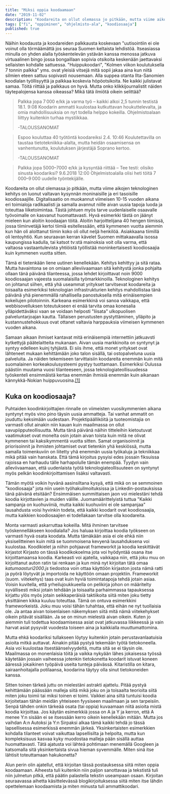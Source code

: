 ```yaml
---
title: "Miksi oppia koodaamaan"
date: "2019-11-02"
description: "Koodareita on ollut olemassa jo pitkään, mutta viime aikojen teknologinen kehitys on luonut valtavan kysynnän moninaisille ja eri tasoisille koodiosaajille. Digitalisaatio on muokannut viimeisen 10-15 vuoden aikana eri toimialoja radikaalisti ja samalla avannut niille aivan uusia tapoja luoda ja toteuttaa liiketoimintaa. Kirjoitin pohdinnan siitä miksi näin on ja ketä työvoimapulasta kärsivälle alalle oikein tarvitaan"
tags: ["fi", "oppiminen", "ohjelmisto-ala", "koodiosaaja"]
published: true
---
```


Näihin koodausta ja koodareiden palkkausta koskevaan "uutisointiin ei ole voinut olla törmäämättä jos seuraa Suomen keltaista lehdistöä. Itseasiassa minulla on yhden alalla työskentelevän ystävän kanssa menossa jatkuva virtuaalinen bingo jossa bongaillaan sopivia otsikoita keskenään jaettavaksi sellaisten kohdalle sattuessa. "Huippukoodari", "Kolmen viikon koulutuksella 7 tonnin palkka" yms. ovat yleisiä vitsejä mitä sopii jakaa aina kun niitä silmien eteen sattuu sopivasti nousemaan. Alla suppea otanta Ilta-Sanomien koodialan työllisyyttä ja palkkaa koskevia höpöotsikoita. Ne kaikki julistavat samaa. Töitä riittää ja palkkaus on hyvä. Mutta onko klikkijournalistit näiden täytepalojensa kanssa oikeassa? Mikä tätä ilmiötä oikein selittää?

>Palkka jopa 7 000 e/kk ja varma työ – kaikki alkoi 2,5 tunnin testistä
>18.1. 9:08 Koodarin ammatti kuulostaa kutkuttavan houkuttelevalta, ja omia mahdollisuuksia on nyt todella helppo kokeilla. Ohjelmistoalaan liittyy kuitenkin turhaa mystiikkaa.
>
>-TALOUSSANOMAT

>Espoo kouluttaa 40 työtöntä koodareiksi
>2.4. 10:46 Koulutettavilla on taustaa tietotekniikka-alalta, mutta heidän osaamisensa on vanhentunutta, koulutuksen järjestäjä Soprano kertoo.
>
>-TALOUSSANOMAT

>Palkka jopa 5000–7000 e/kk ja kysyntää riittää – Tee testi: olisiko sinusta koodariksi?
>9.6.2018 12:00 Ohjelmistoalalla olisi heti töitä 7 000–9 000 uudelle työntekijälle.

Koodareita on ollut olemassa jo pitkään, mutta viime aikojen teknologinen kehitys on luonut valtavan kysynnän moninaisille ja eri tasoisille koodiosaajille. Digitalisaatio on muokannut viimeisen 10-15 vuoden aikana eri toimialoja radikaalisti ja samalla avannut niille aivan uusia tapoja luoda ja toteuttaa liiketoimintaa. Tästä johtuen myös tarve uudenlaiselle osaavalle työvoimalle on kasvanut huomattavasti. Hyvä esimerkki tästä on jäänyt mieleen kun aloitin koodaajan töitä. Aloitin harjoittelijana 40 hengen tiimissä, jossa tiiminvetäjä kertoi tiimiä esitellessään, että kymmenen vuotta aiemmin kun hän oli aloittanut tiimin koko oli ollut neljä henkilöä. Asiakkaana tiimillä oli lentoyhtiö. Kun seuraavan kerran kävelet Suomen mittakaavalla isossa kaupungissa kadulla, tai katsot tv:stä mainoksia voit olla varma, että valtaosa vastaantulevista yhtiöistä työllistää moninkertaisesti koodiosaajia kuin kymmenen vuotta sitten.

Tämä ei tietenkään liene uutinen kenellekään. Kehitys kehittyy ja sitä rataa. Mutta havaintona se on omiaan alleviivaamaan sitä kehitystä jonka pohjalta ollaan tänä päivänä tilanteessa, jossa lehdet kirjoittavat noin 9000 koodiosaajan vajeesta suomalaisilla työmarkkinoilla. Teknologinen kehitys on johtanut siihen, että yhä useammat yritykset tarvitsevat koodareita ja toisaalta esimerkiksi teknologian infrastrukturien kehitys mahdollistaa tänä päivänä yhä pienemmällä rahallisella panostuksella mitä erinäisempien kokeilujen pilotoinnin. Karkeana esimerkkinä voi sanoa vaikkapa, että webbisovelluksen toteutukseen ei enää tarvita omaa konesalia ylläpidettäväksi vaan se voidaan helposti "liisata" ulkopuolisen palveluntarjoajan kautta. Tällaisen perustusten pystyttäminen, ylläpito ja kustannustehokkuus ovat ottanet valtavia harppauksia viimeisen kymmenen vuoden aikana. 

Samaan aikaan ihmiset kantavat mitä erinäisempiä internettiin jatkuavsti kytkettyjä päätelaitteita mukanaan. Aivan uusia markkinoita on syntynyt ja syntyy edelleen kuinj tyhjästä. Ei siis ihme, että monet yritykset ovat lähteneet mukaan kehittämään joko talon sisällä, tai ostopalveluna uusia palveluita. Ja näiden tekemiseen tarvittaisiin koodareita enemmän kuin mitä suomalainen korkeakoulusysteemi pystyy tuottamaan. Esimerkiksi Oulussa päästiin muutama vuosi tilanteeseen, jossa teknologiateollisuudessa työskenteli ensimmäistä kertaa enemmän ihmisiä enemmän kuin aikanaan kännykkä-Nokian huippuvuosina.<a href="https://www.talouselama.fi/uutiset/nokia-katastrofista-uuteen-nousuun-nain-oulusta-kuoriutui-suomen-piilaakso/14894f28-7b50-30b2-9b51-5c944f2a125e" target="_blank" >[1]</a> 

## Kuka on koodiosaaja?

Puhtaiden koodinkirjoittajien rinnalle on viimeisten vuosikymmenien aikana syntynyt myös vino pino täysin uusia ammatteja. Tai vanhat ammatit on jouduttu keksimään uudestaan. Projektipäälliköitä ja tuoteomistajia on varmasti ollut ainakin niin kauan kuin maailmassa on ollut savupiipputeollisuutta. Mutta tänä päivänä näihin titteleihin kietoutuvat vaatimukset ovat monelta osin jotain aivan toista kuin mitä ne olivat kymmenen tai kaksikymmentä vuotta sitten. Samat organisoinnit ja priorisoinnit ja ihmisten johtamiset ovat tietenkin yhä keskiössä, mutta samalla toimenkuviin on liitetty yhä enemmän uusia työkaluja ja tekniikkaa mikä pitää vain hanskata. Että tämä kirjoitus pysyisi edes jossain fiksuissa rajoissa en harhaudu tälle harhapolulle tämän enempää. Tyydyn vain alleviivaamaan, että uudenlaista työtä teknologiateollisuuteen on syntynyt myös pelkän koodinkirjoittamisen lisäksi valtavasti.

Tämän myötä voikin hyvänä aasinsiltana kysyä, että mikä on se semmoinen "koodiosaaja" jota niin usein työhakuilmoituksissa ja Linkedin-postauksissa tänä päivänä etsitään? Ensimmäisen summittaisen jaon voi mielestäni tehdä koodia kirjottavien ja muiden välille. Juomamäärittelyistä tuttua "Kaikki sampanja on kuohuviiniä, mutta kaikki kuohuviini ei ole sampanjaa" lausahdusta voisi hyvinkin todeta, että kaikki koodarit ovat koodiosaajia, mutta kaikkien koodiosaajien ei todellakaan tarvitse olla koodareita. 

Monta varmasti askarruttaa kokeilla. Mitä ihminen tarvitsee työskennelläkseen koodialalla? Jos haluaa kirjoittaa koodia työkseen on varmasti hyvä osata koodata. Mutta tämäkään asia ei ole ehkä niin yksiselitteinen kuin mitä se tuommoisena kevyenä lausahduksena voi kuulostaa. Koodikielet ja niihin pohjaavat frameworkit ja koodia keskittävät kirjastot Kirjasto on tässä koodikokoelma jota voi hyödyntää osana itse kirjoittamaansa koodia. Karkeasti voi ajatella, vaikkapa niin, että joku muu on kirjoittanut auton ratin tai renkaan ja kun minä nyt kirjoitan tätä omaa _katumaasturi2000.js_ tiedostoa voin ottaa käyttöön kirjaston josta nämä ratti ja pyörä löytyvät ja importoida ne käyttöön omaan projektiin. Frameworkit (suom. viitekehys) taas ovat kuin hyviä toimintatapoja tehdä jotain asiaa. Voisin kuvitella, että yrheilujoukkueella on pelikirja johon on määritelty syvällisesti miksi jotain tehdään ja toisaalta parhaimmassa tapauksessa kirjattu ylös myös jotain seikkaperäisiä taktiikoita siitä miten joku tietty yksittäinen kikka kuuluu toteuttaa. Tämä on ontuva esimerkkini frameworkeistä. Joku muu voisi tähän tuhahtaa, että eihän ne nyt tuollaisia ole. Ja antaa aivan toisenlaisen näkemyksen siitä mitä nämä viitekehykset oikein pitävät sisällään. Ja se on minun mielestä aivan oikein. Kuten jo aiemmin tuli todettua koodaamisessa asiat ovat jatkuvassa liikkeessä ja vain harvat asiat pysyvät vuodesta toiseen aina ja kaikkialla muuttumattomina. 

Mutta ehkä koodariksi tullakseen löytyy kuitenkin jotain perustavanlaatuisia asioita mitkä auttavat. Ainakin pitää pystyä tekemään työtä tietokoneella. Asia voi kuulostaa itsestäänselvyydeltä, mutta sitä se ei täysin ole. Maailmassa on monenlaisia töitä ja vaikka nykyään lähes jokaisessa työssä käytetään jossain vaiheessa jotenkin tietokonetta koodarit istuvat koneen ääressä jokaikinen työpäivä useita tunteja päivässä. Kitaristilla on kitara, sairaanhoitajalla potilaansa, koodarina täytyy olla sinut tietokoneiden kanssa. 

Sitten toinen tärkeä juttu on mielestäni astrakti ajattelu. Pitää pystyä kehittämään päässään malleja siitä mikä joku on ja toisaalta teorioita siitä miten joku toimii tai miksi toinen ei toimi. Vaikkei aina siltä tuntuisi koodia kirjoitetaan tähän meidän yhteiseen fyysiseen maailmaan ja sen tarpeisiin. Senpä tähden onkin tärkeää osata (tai oppia) kuvaamaan niitä asioita mistä koodia kirjoittaa. Jos käytän esimerkkiä jossa on A ja Y ja kerron, että A menee Y:n sisään ei se itsessään kerro oikein kenellekään mitään. Mutta jos vaihdan A:n Autoksi ja Y:n Sirpaksi alkaa tämä kaikki tehdä jo tässä lapsellisessa esimerkissä enemmän järkeä. Yksinkertaisten esimerkkien kohdalla tilanteet voivat vaikuttaa lapsellisilta ja helpolta, mutta kun kompleksisuus kasvaa kyky muodostaa malleja pään sisällä auttaa huomattavasti. Tätä ajatusta voi lähteä pohtimaan menemällä Googleen ja katsomalla sitä yksinkertaista sivua hieman syvemmälle. Miten sinä itse lähtisit toteuttamaan hakukonetta? 

Alun perin olin ajatellut, että kirjoitan tässä postauksessa siitä miten oppia koodaamaan. Aiheesta tuli kuitenkin niin paljon sanottavaa ja tekstistä tuli niin julmetun pitkä, että päätin palastella tekstin useampaan osaan. Kirjoitan seuraavassa aihetta käsittelevässä blogikirjoituksessa siitä miten itse lähdin opettelemaan koodaamista ja miten minusta tuli ammattikoodari.